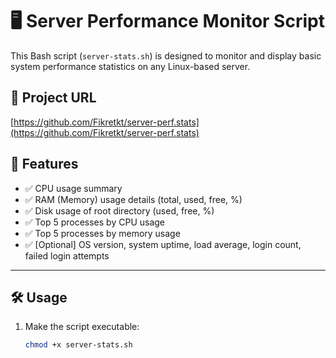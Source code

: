 # 🖥️ Server Performance Monitor Script

This Bash script (`server-stats.sh`) is designed to monitor and display basic system performance statistics on any Linux-based server.

## 🔗 Project URL

[https://github.com/Fikretkt/server-perf.stats](https://github.com/Fikretkt/server-perf.stats)

## 📌 Features

- ✅ CPU usage summary
- ✅ RAM (Memory) usage details (total, used, free, %)
- ✅ Disk usage of root directory (used, free, %)
- ✅ Top 5 processes by CPU usage
- ✅ Top 5 processes by memory usage
- ✅ [Optional] OS version, system uptime, load average, login count, failed login attempts

---

## 🛠️ Usage

1. Make the script executable:
   ```bash
   chmod +x server-stats.sh
